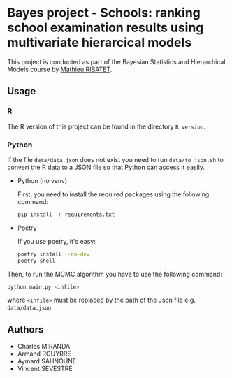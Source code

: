 # Bayes project - Schools: ranking school examination results using multivariate hierarcical models

This project is conducted as part of the Bayesian Statistics and Hierarchical Models course by [Mathieu RIBATET](http://mribatet.perso.math.cnrs.fr/teaching.html#BAYES).

## Usage

### R

The R version of this project can be found in the directory ``R version``.

### Python

If the file ``data/data.json`` does not exist you need to run ``data/to_json.sh`` to convert the R data to a JSON file so that Python can access it easily.

- Python (no venv)

  First, you need to install the required packages using the following command:
  ```sh
  pip install -r requirements.txt
  ```
- Poetry
  
  If you use poetry, it's easy:
  ```sh
  poetry install --no-dev
  poetry shell
  ```

Then, to run the MCMC algorithm you have to use the following command:
```sh
python main.py <infile>
```

where ``<infile>`` must be replaced by the path of the Json file e.g. ``data/data.json``.

## Authors

- Charles MIRANDA
- Armand ROUYRRE
- Aymard SAHNOUNE
- Vincent SEVESTRE



